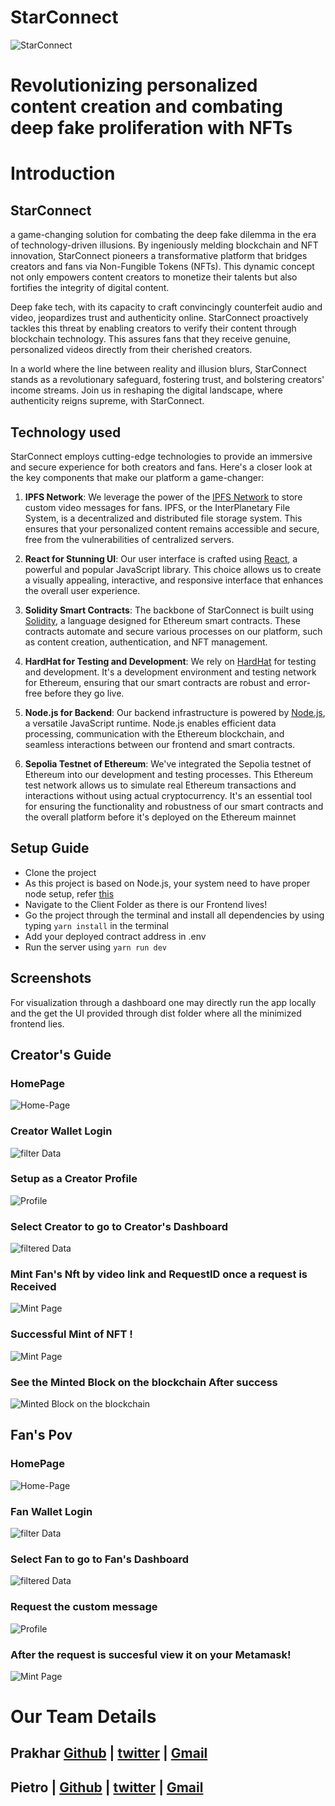 # StarConnect
![StarConnect](screenshots/logo.jpg)

# Revolutionizing personalized content creation and combating deep fake proliferation with NFTs
# Introduction
## StarConnect 
 a game-changing solution for combating the deep fake dilemma in the era of technology-driven illusions. By ingeniously melding blockchain and NFT innovation, StarConnect pioneers a transformative platform that bridges creators and fans via Non-Fungible Tokens (NFTs). This dynamic concept not only empowers content creators to monetize their talents but also fortifies the integrity of digital content.

Deep fake tech, with its capacity to craft convincingly counterfeit audio and video, jeopardizes trust and authenticity online. StarConnect proactively tackles this threat by enabling creators to verify their content through blockchain technology. This assures fans that they receive genuine, personalized videos directly from their cherished creators.

In a world where the line between reality and illusion blurs, StarConnect stands as a revolutionary safeguard, fostering trust, and bolstering creators' income streams. Join us in reshaping the digital landscape, where authenticity reigns supreme, with StarConnect.

## Technology used

StarConnect employs cutting-edge technologies to provide an immersive and secure experience for both creators and fans. Here's a closer look at the key components that make our platform a game-changer:

1.  **IPFS Network**: We leverage the power of the [IPFS Network](https://docs.ipfs.tech/concepts/what-is-ipfs/) to store custom video messages for fans. IPFS, or the InterPlanetary File System, is a decentralized and distributed file storage system. This ensures that your personalized content remains accessible and secure, free from the vulnerabilities of centralized servers.
    
2.  **React for Stunning UI**: Our user interface is crafted using [React](https://react.dev/learn), a powerful and popular JavaScript library. This choice allows us to create a visually appealing, interactive, and responsive interface that enhances the overall user experience.
    
3.  **Solidity Smart Contracts**: The backbone of StarConnect is built using [Solidity](https://docs.soliditylang.org/en/v0.8.21/), a language designed for Ethereum smart contracts. These contracts automate and secure various processes on our platform, such as content creation, authentication, and NFT management.
    
4.  **HardHat for Testing and Development**: We rely on [HardHat](https://hardhat.org/) for testing and development. It's a development environment and testing network for Ethereum, ensuring that our smart contracts are robust and error-free before they go live.
    
5.  **Node.js for Backend**: Our backend infrastructure is powered by [Node.js](https://nodejs.org/en), a versatile JavaScript runtime. Node.js enables efficient data processing, communication with the Ethereum blockchain, and seamless interactions between our frontend and smart contracts.
6. **Sepolia Testnet of Ethereum**: We've integrated the Sepolia testnet of Ethereum into our development and testing processes. This Ethereum test network allows us to simulate real Ethereum transactions and interactions without using actual cryptocurrency. It's an essential tool for ensuring the functionality and robustness of our smart contracts and the overall platform before it's deployed on the Ethereum mainnet

## Setup Guide
- Clone the project
- As this project is based on Node.js, your system need to have proper node setup, refer [this](https://nodejs.org/en/docs/)
- Navigate to the Client Folder as there is our Frontend lives!
-  Go the project through the terminal and install all dependencies by using typing `yarn install` in the terminal
- Add your deployed contract address in .env
-  Run the server using `yarn run dev`

## Screenshots

For visualization through a dashboard one may directly run the app locally and the get the UI provided through dist folder where all the minimized frontend lies.

## Creator's Guide

### HomePage
![Home-Page](screenshots/home.png)

### Creator Wallet Login
![filter Data](screenshots/login.png)


### Setup as a Creator Profile
![Profile](screenshots/profilec.png)


### Select Creator to go to Creator's Dashboard
![filtered Data](screenshots/cdash.png)



### Mint Fan's Nft by video link and RequestID once a request is Received 
![Mint Page](screenshots/mint.png)

### Successful Mint of NFT !
![Mint Page](screenshots/successMint.png)

### See the Minted Block on the blockchain After success 
![Minted Block on the blockchain](screenshots/sepolia.png)

## Fan's Pov

### HomePage
![Home-Page](screenshots/home.png)

### Fan Wallet Login
![filter Data](screenshots/login.png)

### Select Fan to go to Fan's Dashboard
![filtered Data](screenshots/fandash.png)


### Request the custom message 
![Profile](screenshots/makereq.png)


### After the request is succesful view it on your Metamask!
![Mint Page](screenshots/nft.png)



# Our Team Details 

## Prakhar    [Github](https://github.com/j4web) | [twitter](https://twitter.com/0xj4web) | [Gmail](j4web.24@gmail.com)


## Pietro | [Github]([https://github.com/ScipioneParmigi]) | [twitter]([=https://twitter.com/pietro_zanotta]) | [Gmail](pietro.zanotta.02@gmail.com)




